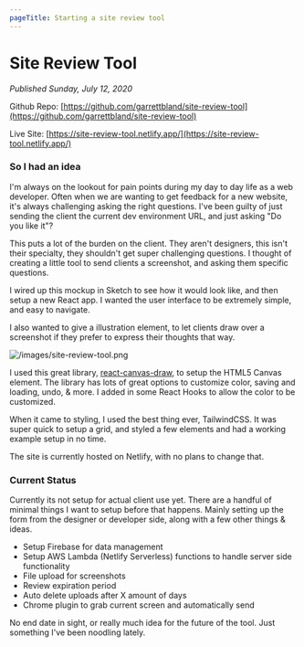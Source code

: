 ```yaml
---
pageTitle: Starting a site review tool
---
```


# Site Review Tool

_Published Sunday, July 12, 2020_

Github Repo: [https://github.com/garrettbland/site-review-tool](https://github.com/garrettbland/site-review-tool)

Live Site: [https://site-review-tool.netlify.app/](https://site-review-tool.netlify.app/)

### So I had an idea

I'm always on the lookout for pain points during my day to day life as a web developer. Often when we are wanting to get feedback for a new website, it's always challenging asking the right questions. I've been guilty of just sending the client the current dev environment URL, and just asking "Do you like it"?

This puts a lot of the burden on the client. They aren't designers, this isn't their specialty, they shouldn't get super challenging questions. I thought of creating a little tool to send clients a screenshot, and asking them specific questions.

I wired up this mockup in Sketch to see how it would look like, and then setup a new React app. I wanted the user interface to be extremely simple, and easy to navigate.

I also wanted to give a illustration element, to let clients draw over a screenshot if they prefer to express their thoughts that way.

![/images/site-review-tool.png](/images/site-review-tool.png)

I used this great library, [react-canvas-draw](https://github.com/embiem/react-canvas-draw), to setup the HTML5 Canvas element. The library has lots of great options to customize color, saving and loading, undo, & more. I added in some React Hooks to allow the color to be customized.

When it came to styling, I used the best thing ever, TailwindCSS. It was super quick to setup a grid, and styled a few elements and had a working example setup in no time.

The site is currently hosted on Netlify, with no plans to change that.

### Current Status

Currently its not setup for actual client use yet. There are a handful of minimal things I want to setup before that happens. Mainly setting up the form from the designer or developer side, along with a few other things & ideas.

-   Setup Firebase for data management
-   Setup AWS Lambda (Netlify Serverless) functions to handle server side functionality
-   File upload for screenshots
-   Review expiration period
-   Auto delete uploads after X amount of days
-   Chrome plugin to grab current screen and automatically send

No end date in sight, or really much idea for the future of the tool. Just something I've been noodling lately.
